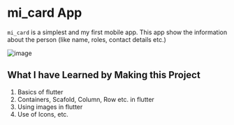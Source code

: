 # mi_card App
`mi_card` is a simplest and my first mobile app. This app show the information about the person (like name, roles, contact details etc.)

![image](https://github.com/dev-world-rohit/My-Card-App/assets/136791205/296b7f2c-5407-4145-912c-b9341002dec7)

## What I have Learned by Making this Project
1. Basics of flutter
2. Containers, Scafold, Column, Row etc. in flutter
3. Using images in flutter
4. Use of Icons, etc.
